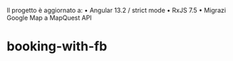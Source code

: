 Il progetto è aggiornato a:
• Angular 13.2 / strict mode
• RxJS 7.5
• Migrazi Google Map a MapQuest API
# booking-with-fb
